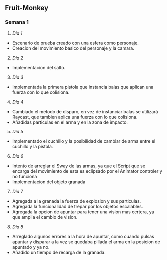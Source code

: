 ## Fruit-Monkey
### Semana 1
1. *Dia 1*
* Escenario de prueba creado con una esfera como personaje.
* Creacion del movimiento basico del personaje y la camara.
2. *Dia 2*
* Implementacion del salto.
3. *Dia 3*
* Implementada la primera pistola que instancia balas que aplican una fuerza con lo que colisiona.
4. *Dia 4*
* Cambiado el metodo de disparo, en vez de instanciar balas se utilizará Raycast, que tambien aplica una fuerza con lo que colisiona.
* Añadidas particulas en el arma y en la zona de impacto.
5. *Dia 5*
* Implementado el cuchillo y la posibilidad de cambiar de arma entre el cuchillo y la pistola.
6. *Dia 6*
* Intento de arreglar el Sway de las armas, ya que el Script que se encarga del movimiento de esta es eclipsado por el Animator controler y no funciona
* Implementacion del objeto granada
7. *Dia 7*
* Agregada a la granada la fuerza de explosion y sus particulas.
* Agregada la funcionalidad de trepar por los objetos escalables.
* Agregada la opcion de apuntar para tener una vision mas certera, ya que amplia el cambio de vision.
8. *Dia 8*
* Arreglado algunos errores a la hora de apuntar, como cuando pulsas apuntar y disparar a la vez se quedaba pillada el arma en la posicion de apuntado y ya no.
* Añadido un tiempo de recarga de la granada.